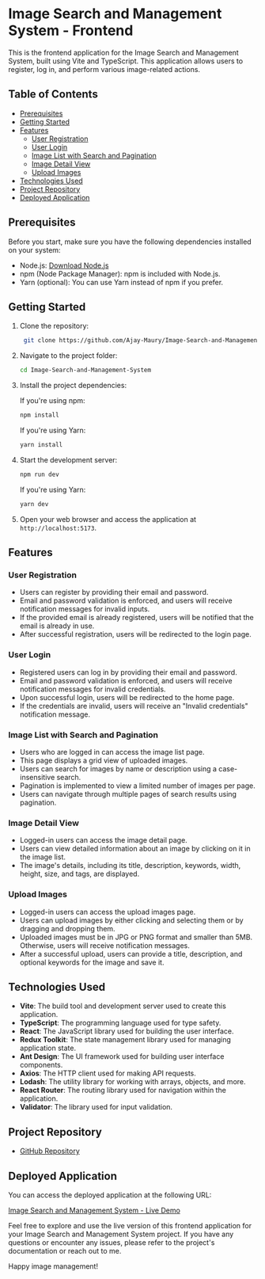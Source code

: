 # Image Search and Management System - Frontend

This is the frontend application for the Image Search and Management System, built using Vite and TypeScript. This application allows users to register, log in, and perform various image-related actions.

## Table of Contents

- [Prerequisites](#prerequisites)
- [Getting Started](#getting-started)
- [Features](#features)
  - [User Registration](#user-registration)
  - [User Login](#user-login)
  - [Image List with Search and Pagination](#image-list-with-search-and-pagination)
  - [Image Detail View](#image-detail-view)
  - [Upload Images](#upload-images)
- [Technologies Used](#technologies-used)
- [Project Repository](#project-repository)
- [Deployed Application](#deployed-application)

## Prerequisites

Before you start, make sure you have the following dependencies installed on your system:

- Node.js: [Download Node.js](https://nodejs.org/)
- npm (Node Package Manager): npm is included with Node.js.
- Yarn (optional): You can use Yarn instead of npm if you prefer.

## Getting Started

1. Clone the repository:

    ```bash
     git clone https://github.com/Ajay-Maury/Image-Search-and-Management-System.git
    ```

2. Navigate to the project folder:

   ```bash
   cd Image-Search-and-Management-System
   ```


3. Install the project dependencies:

   If you're using npm:

   ```bash
   npm install
   ```

   If you're using Yarn:

   ```bash
   yarn install
   ```

4. Start the development server:

   ```bash
   npm run dev
   ```

   If you're using Yarn:

   ```bash
   yarn dev
   ```

5. Open your web browser and access the application at `http://localhost:5173`.

## Features

### User Registration

- Users can register by providing their email and password.
- Email and password validation is enforced, and users will receive notification messages for invalid inputs.
- If the provided email is already registered, users will be notified that the email is already in use.
- After successful registration, users will be redirected to the login page.

### User Login

- Registered users can log in by providing their email and password.
- Email and password validation is enforced, and users will receive notification messages for invalid credentials.
- Upon successful login, users will be redirected to the home page.
- If the credentials are invalid, users will receive an "Invalid credentials" notification message.

### Image List with Search and Pagination

- Users who are logged in can access the image list page.
- This page displays a grid view of uploaded images.
- Users can search for images by name or description using a case-insensitive search.
- Pagination is implemented to view a limited number of images per page.
- Users can navigate through multiple pages of search results using pagination.

### Image Detail View

- Logged-in users can access the image detail page.
- Users can view detailed information about an image by clicking on it in the image list.
- The image's details, including its title, description, keywords, width, height, size, and tags, are displayed.

### Upload Images

- Logged-in users can access the upload images page.
- Users can upload images by either clicking and selecting them or by dragging and dropping them.
- Uploaded images must be in JPG or PNG format and smaller than 5MB. Otherwise, users will receive notification messages.
- After a successful upload, users can provide a title, description, and optional keywords for the image and save it.

## Technologies Used

- **Vite**: The build tool and development server used to create this application.
- **TypeScript**: The programming language used for type safety.
- **React**: The JavaScript library used for building the user interface.
- **Redux Toolkit**: The state management library used for managing application state.
- **Ant Design**: The UI framework used for building user interface components.
- **Axios**: The HTTP client used for making API requests.
- **Lodash**: The utility library for working with arrays, objects, and more.
- **React Router**: The routing library used for navigation within the application.
- **Validator**: The library used for input validation.

## Project Repository

- [GitHub Repository](https://github.com/Ajay-Maury/Image-Search-and-Management-System)

## Deployed Application

You can access the deployed application at the following URL:

[Image Search and Management System - Live Demo](https://image-search-and-management-system.vercel.app)

Feel free to explore and use the live version of this frontend application for your Image Search and Management System project. If you have any questions or encounter any issues, please refer to the project's documentation or reach out to me.

Happy image management!

